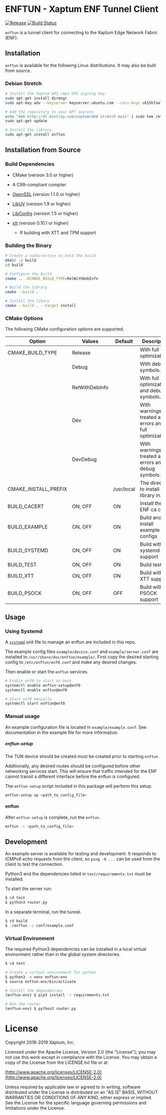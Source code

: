 # ENFTUN - Xaptum ENF Tunnel Client

[![Release](https://img.shields.io/github/release/xaptum/enftun.svg)](https://github.com/xaptum/enftun/releases)
[![Build Status](https://travis-ci.org/xaptum/enftun.svg?branch=master)](https://travis-ci.org/xaptum/enftun)

`enftun` is a tunnel client for connecting to the Xaptum Edge Network Fabric (ENF).

## Installation

`enftun` is available for the following Linux distributions. It may
also be built from source.

### Debian Stretch

``` bash
# Install the Xaptum API repo GPG signing key.
sudo apt-get install dirmngr
sudo apt-key adv --keyserver keyserver.ubuntu.com --recv-keys c615bfaa7fe1b4ca

# Add the repository to your APT sources
echo "deb http://dl.bintray.com/xaptum/deb stretch main" | sudo tee /etc/apt/sources.list.d/xaptum.list
sudo apt-get update

# Install the library.
sudo apt-get install enftun
```

## Installation from Source

### Build Dependencies

* CMake (version 3.0 or higher)
* A C99-compliant compiler

* [OpenSSL]() (version 1.1.0 or higher)
* [LibUV]() (version 1.9 or higher)
* [LibConfig]() (version 1.5 or higher)
* [xtt](https://github.com/xaptum/xtt) (version 0.10.1 or higher)
  * If building with XTT and TPM support

### Building the Binary

``` bash
# Create a subdirectory to hold the build
mkdir -p build
cd build

# Configure the build
cmake .. -DCMAKE_BUILD_TYPE=RelWithDebInfo

# Build the library
cmake --build .

# Install the libary
cmake --build . --target install
```

### CMake Options

The following CMake configuration options are supported.

| Option               | Values         | Default    | Description                                            |
|----------------------|----------------|------------|--------------------------------------------------------|
| CMAKE_BUILD_TYPE     | Release        |            | With full optimizations.                               |
|                      | Debug          |            | With debug symbols.                                    |
|                      | RelWithDebInfo |            | With full optimizations and debug symbols.             |
|                      | Dev            |            | With warnings treated as errors and full optimizations.|
|                      | DevDebug       |            | With warnings treated as errors and debug symbols.     |
| CMAKE_INSTALL_PREFIX | <string>       | /usr/local | The directory to install the library in.               |
| BUILD_CACERT         | ON, OFF        | ON         | Install the the ENF ca cert                            |
| BUILD_EXAMPLE        | ON, OFF        | ON         | Build and install example configs                      |
| BUILD_SYSTEMD        | ON, OFF        | ON         | Build with systemd support                             |
| BUILD_TEST           | ON, OFF        | ON         | Build tests                                            |
| BUILD_XTT            | ON, OFF        | ON         | Build with XTT support                                 |
| BUILD_PSOCK          | ON, OFF        | OFF        | Build with PSOCK support                               |


## Usage

### Using Systemd

A [`systemd`]() unit file to manage an enftun are included in this
repo.

The example config files `example/device.conf` and
`example/server.conf` are installed to
`/usr/share/doc/enftun/example/`.  First copy the desired starting
config to `/etc/enftun/enf0.conf` and make any desired changes.

Then enable or start the `enftun` services.

``` bash
# Enable enf0 to start on boot
systemctl enable enftun-setup@enf0
systemctl enable enftun@enf0

# Start enf0 manually
systemctl start enftun@enf0
```

### Manual usage

An example configuration file is located in `example/example.conf`.
See documentation in the example file for more information.

##### enftun-setup
The TUN device should be created must be created prior to starting
`enftun`.

Additionally, any desired routes should be configured before other
networking services start. This will ensure that traffic intended for
the ENF cannot transit a different interface before the enftun is
configured.

The `enftun-setup` script included in this package will perform this
setup.

``` bash
enftun-setup up <path_to_config_file>
```

#### enftun

After `enftun-setup` is complete, run the `enftun`.

``` bash
enftun -c <path_to_config_file>
```

## Development

An example server is available for testing and development.  It
responds to ICMPv6 echo requests from the client, so `ping -6 ...` can
be used from the client to test the connection.

Python3 and the dependencies listed in `test/requirements.txt` must be
installed.

To start the server run:
``` bash
$ cd test
$ python3 router.py
```

In a separate terminal, run the tunnel.

``` bash
$ cd build
$ ./enftun -c conf/example.conf
```

### Virtual Environment

The required Python3 dependencies can be installed in a local virtual
environment rather than in the global system directories.

``` bash
$ cd test

# Create a virtual environment for python
$ python3 -m venv enftun-env
$ source enftun-env/bin/activate

# Install the dependencies
(enftun-env) $ pip3 install -r requirements.txt

# Run the router
(enftun-env) $ python3 router.py
```

# License
Copyright 2018-2019 Xaptum, Inc.

Licensed under the Apache License, Version 2.0 (the "License"); you may not
use this work except in compliance with the License. You may obtain a copy of
the License from the LICENSE.txt file or at

[http://www.apache.org/licenses/LICENSE-2.0](http://www.apache.org/licenses/LICENSE-2.0)

Unless required by applicable law or agreed to in writing, software
distributed under the License is distributed on an "AS IS" BASIS, WITHOUT
WARRANTIES OR CONDITIONS OF ANY KIND, either express or implied. See the
License for the specific language governing permissions and limitations under
the License.

